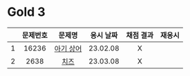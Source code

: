 # Gold 3

|     | 문제번호 |         문제명          | 응시 날짜 | 채점 결과 | 재응시 |
| :-: | :------: | :---------------------: | :-------: | :-------: | :----: |
|  1  |  16236   | [아기 상어](./16236.js) | 23.02.08  |     X     |
|  2  |   2638   |    [치즈](./2638.js)    | 23.03.08  |     X     |
